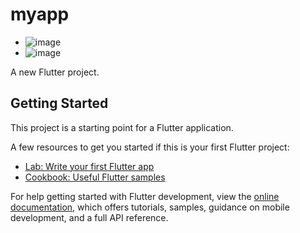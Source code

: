 # myapp
- ![image](https://github.com/user-attachments/assets/51a821b9-4b9d-4a65-be30-9ef71b707552)
- ![image](https://github.com/user-attachments/assets/552a1952-89f9-49bd-ab17-54fd34ae1464)


A new Flutter project.

## Getting Started

This project is a starting point for a Flutter application.

A few resources to get you started if this is your first Flutter project:

- [Lab: Write your first Flutter app](https://docs.flutter.dev/get-started/codelab)
- [Cookbook: Useful Flutter samples](https://docs.flutter.dev/cookbook)

For help getting started with Flutter development, view the
[online documentation](https://docs.flutter.dev/), which offers tutorials,
samples, guidance on mobile development, and a full API reference.
